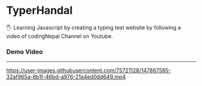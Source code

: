 # TyperHandal
🖐 Learning Javascript by creating a typing test website by following a video of codingNepal Channel on Youtube.

### Demo Video
<hr>

https://user-images.githubusercontent.com/75721128/147867585-32af965a-8b1f-46bd-a976-21a4ed0dd649.mp4

